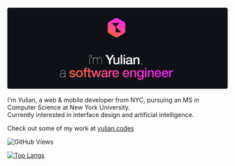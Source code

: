 [![Hello, I'm Yulian](/assets/images/header.png)](https://yulian.codes)

I'm Yulian, a web & mobile developer from NYC, pursuing an MS in Computer Science at New York University.<br/>
Currently interested in interface design and artificial intelligence.

Check out some of my work at [yulian.codes](https://yulian.codes)

![GitHub Views](https://komarev.com/ghpvc/?username=ykray&color=FF4498)

[![Top Langs](https://github-readme-stats.vercel.app/api/top-langs/?username=ykray&layout=compact&hide=CMake,C,Makefile,HTML,CSS)](https://github.com/anuraghazra/github-readme-stats)

<!--
**ykray/ykray** is a ✨ _special_ ✨ repository because its `README.md` (this file) appears on your GitHub profile.

Here are some ideas to get you started:

- 🔭 I’m currently working on ...
- 🌱 I’m currently learning ...
- 👯 I’m looking to collaborate on ...
- 🤔 I’m looking for help with ...
- 💬 Ask me about ...
- 📫 How to reach me: ...
- 😄 Pronouns: ...
- ⚡ Fun fact: ...
-->
